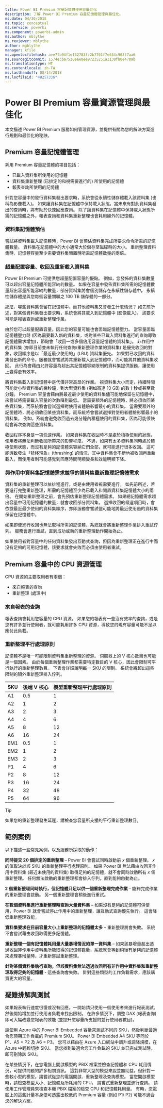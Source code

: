 ```yaml
---
title: Power BI Premium 容量記憶體使用與最佳化
description: 了解 Power BI Premium 容量記憶體管理與最佳化。
ms.date: 04/30/2018
ms.topic: conceptual
ms.service: powerbi
ms.component: powerbi-admin
ms.author: mblythe
ms.reviewer: mblythe
author: mgblythe
manager: kfile
ms.openlocfilehash: aee7fb94f1e132783fc2b7791f7e634c903f7aa6
ms.sourcegitcommit: 1574ecba7530e6e0ee97235251a3138fb0e4789b
ms.translationtype: HT
ms.contentlocale: zh-TW
ms.lasthandoff: 08/14/2018
ms.locfileid: "40257336"
---
```

# <a name="power-bi-premium-capacity-resource-management-and-optimization"></a>Power BI Premium 容量資源管理與最佳化

本文描述 Power BI Premium 服務如何管理資源，並提供有關為您的解決方案進行規劃和最佳化的秘訣。

## <a name="premium-capacity-memory-management"></a>Premium 容量記憶體管理

 耗用 Premium 容量記憶體的項目包括：

* 已載入資料集所使用的記憶體
* 資料集重新整理 (已排定的和視需要進行的) 所使用的記憶體
* 報表查詢所使用的記憶體

針對您容量中的發行資料集發出要求時，系統會從永續性儲存體載入該資料集 (也稱為影像載入)。 如果讓資料集在記憶體中保持載入狀態，當未來有對此資料集發出的查詢時，將有助於快速回應查詢。 除了讓資料集在記憶體中保持載入狀態所需的記憶體之外，報表查詢和資料集重新整理也會耗用額外的記憶體。

### <a name="dataset-memory-estimation"></a>資料集記憶體預估

嘗試將資料集載入記憶體時，Power BI 會預估資料集完成所要求命令所需的記憶體數量。 資料集在記憶體中的大小通常大於儲存至磁碟時的大小。 重新整理資料集時，記憶體容量至少需要資料集閒置時所需記憶體數量的兩倍。

### <a name="overcommitting-capacity-eviction-and-reloading-of-datasets"></a>超量配置容量、收回及重新載入資料集

Power BI Premium 可提供您超量配置容量的優點。 例如，您發佈的資料集數量可以超出容量記憶體所能容納的數量。 如果在容量中發佈資料集所需的記憶體數量超出容量所能容納的數量，部分資料集將會個別儲存在永續性儲存體中。 永續性儲存體是與您每個容量關聯之 100 TB 儲存體的一部分。

那麼，哪些資料集會留在記憶體中，而其他資料集又會發生什麼情況？ 如先前所述，對某個資料集發出要求時，系統會將其載入到記憶體中 (影像載入)。 該要求可能是報表查詢或重新整理作業。

由於您可以超量配置容量，因此您的容量可能也會面臨記憶體壓力。 當容量面臨記憶體壓力時 (因為需要載入新的資料集，或對某些已載入資料集進行的查詢導致記憶體需求增加)，節點會「收回一或多個佔用容量記憶體的資料集」。 非作用中的資料集 (亦即目前並未執行任何查詢/重新整理作業的資料集) 是優先收回的對象，收回順序是以「最近最少使用的」(LRU) 資料集優先。 如果對已收回的資料集發出新的命令，服務就會嘗試將其重新載入到記憶體中，而可能將其他資料集收回。 此行為會藉由允許容量為超出其記憶體容納限制的資料集提供服務，讓使用上變得更有效率。

將資料集載入到記憶體中是代價非常高昂的作業。 視資料集大小而定，持續時間可能從小型資料集的幾秒鐘，到大型資料集 (例如高達 10 GB) 的數十秒或甚至數分鐘。 Premium 容量會藉由將最近最少使用的資料集儘可能地保留在記憶體中，來嘗試將需要載入容量的次數降到最低。 當需要額外的記憶體時，將必須收回某些資料集，而系統將會嘗試選擇對使用者體驗影響最小的資料集。 當需要額外的記憶體時，將必須收回某些資料集，而系統將會嘗試選擇對使用者體驗影響最小的資料集。 例如，系統會避免收回過去幾分鐘內積極使用的資料集，因為可能很快就會再次查詢這些資料集。

收回程序本身是一項快速作業。 如果資料集在收回時不是處於積極使用的狀態，使用者將無法判斷收回所帶來的影響程度。 不過，如果有太多資料集同時處於積極使用狀態，而沒有足夠的記憶體來容納它們全部，就可能進行很多收回。 這可能導致發生「猛移現象」(thrashing) 的情況，其中資料集會不斷地被收回再重新載入，而使用者則可能感覺到回應時間明顯變長和效能明顯下降。

### <a name="dataset-refresh-memory-requirement-competing-with-an-active-dataset-memory-requirement"></a>與作用中資料集記憶體需求競爭的資料集重新整理記憶體需求

資料集的重新整理可以依排程進行，或是由使用者視需要進行。 如先前所述，若要進行完整重新整理，所需的記憶體至少為已載入和閒置資料集記憶體大小的兩倍。 在開始重新整理之前，會先預估重新整理記憶體需求。 如果總記憶體需求超出容量中可用記憶體的數量，就會收回部分資料集。 選擇收回的候選項目時，會依據最近最少使用的資料集順序，亦即服務會嘗試儘可能地將最近使用過的資料集保留在記憶體中。

如果即使進行收回也無法取得所需的記憶體，系統就會將重新整理作業排入重試佇列。 服務會進行重試，直到成功或新的重新整理動作開始為止。

如果使用者對容量中的任何資料集發出互動式查詢，但因為重新整理正在進行中而沒有足夠的可用記憶體，該要求就會失敗而必須由使用者重試。

## <a name="cpu-resource-management-in-premium-capacity"></a>Premium 容量中的 CPU 資源管理

CPU 資源的主要取用者有兩個：

- 來自報表的查詢
- 重新整理 (處理中)

### <a name="queries-from-reports"></a>來自報表的查詢

報表查詢會耗用您容量的 CPU 資源。 如果您的報表有一些沒有效率的查詢，或是您有許多並行使用者，就可能耗用許多 CPU 資源，導致您的現有容量可能不足以應付此負載。

### <a name="refresh-parallelization-policy"></a>重新整理平行處理原則

記憶體不是唯一可能限制資料集重新整理的資源。 伺服器上的 V 核心數目也可能是一個因素。 由於每個重新整理作業都需要特定數目的 V 核心，因此會限制可平行執行的重新整理數目。 下表會詳細說明每一 SKU 的限制。 系統會將超出這些限制的額外重新整理排入佇列。

 | SKU  | 後端 V 核心  | 模型重新整理平行處理原則   |
 | --- | --- | --- |
 | A1  | 0.5  | 1  |
 | A2  | 1  | 2  |
 | A3  | 2  | 3  |
 | A4  | 4  | 6  |
 | A5  | 8  | 12  |
 | A6  | 16  | 24  |
 | EM1  | 0.5  | 1  |
 | EM2  | 1  | 2  |
 | EM3  | 2  | 3  |
 | P1  | 4  | 6  |
 | P2  | 8  | 12  |
 | P3  | 16  | 24  |
 | P4  | 32  | 48  |
 | P5  | 64  | 96  |

 > [!TIP]
> 如果您的重新整理發生延遲，請檢查您容量所支援的平行重新整理數目。

## <a name="example-scenarios"></a>範例案例

以下描述一些常見案例，以及服務所採取的動作：

 **同時提交 20 個排定的重新整理** – Power BI 會嘗試同時啟動前 *x* 個重新整理。 *x* 的值取決於該 SKU 的重新整理平行處理原則。 如果 Power BI 無法藉由收回非作用中資料集 (最近未使用的資料集) 取得足夠的記憶體，就不會同時啟動所有 *x* 個重新整理。 任何無法啟動的重新整理都會排入佇列，直到能夠啟動為止。

 **2 個重新整理同時執行，但記憶體只足以供一個重新整理完成作業** – 能夠完成作業的重新整理會啟動。 另一個重新整理會稍後進行重試。

 **在數個資料集進行重新整理時查詢大量資料集** – 如果沒有足夠的記憶體可供使用，Power BI 就會嘗試停止作用中的重新整理，讓互動式查詢優先執行。 這會降低重新整理效能。

 **資料集要求在目前容量大小上重新整理的記憶體太多** – 重新整理將會失敗。 系統不會嘗試藉由收回取得更多記憶體。

 **重新整理一個有記憶體耗用量大量暴增情況的單一資料集** – 如果該暴增量超出透過收回非作用中資料集所能取得的記憶體數量，系統就會等到稍後有足夠的記憶體來處理暴增量時，才重新嘗試重新整理。

 **針對某個資料集執行查詢，但該資料集無法透過收回所有非作用中資料集和重新整理取得足夠的記憶體** - 這些查詢會失敗。 針對這些類型的工作負載需求，應該購買更大的容量。

## <a name="troubleshooting-and-testing"></a>疑難排解與測試

如果報表執行速度很慢或沒有回應，一開始請只使用一個使用者來進行報表測試。 然後開始增加並行使用者負載來找出限制。 在許多情況下，調整 DAX (報表查詢) 即可大幅改變您報表的效能 (並提升您容量所支援的並行使用者數目)。

請使用 Azure 中的 Power BI Embedded 容量來測試不同的 SKU，然後判斷最適合您預期工作負載的 Premium SKU。 Power BI Embedded A4 SKU 等同於 P1、A5 = P2 及 A6 = P3。 您可以藉由在 Azure 入口網站中調升或調降規模，在 Azure 中輕鬆切換 SKU。 當您找到最適合您工作負載的 SKU 並已完成測試時，即可刪除該 SKU。

在某些情況下，在您電腦上開啟模型的 PBIX 檔案並檢查記憶體和 CPU 耗用情況，可提供問題的許多相關資訊。 這對非常大型的模型來說並無助益，但針對一些較小型的模型，請嘗試從您的電腦開啟、重新整理及查詢模型。 當您開啟模型時，請檢查模型大小、記憶體及所耗用的 CPU。 請嘗試重新整理並進行查詢。 請使用工作管理員來檢查本機 PBIX 檔案的檢查 CPU 和記憶體耗用量。 有時，您電腦上的這些計量本身便可透露出較低的 Premium 容量 (例如 P1/ P2) 可能不適合您的解決方案。
